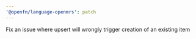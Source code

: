```yaml
---
'@openfn/language-openmrs': patch
---
```


Fix an issue where upsert will wrongly trigger creation of an existing item
